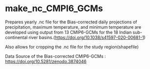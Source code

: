 # make_nc_CMPI6_GCMs
Prepares yearly .nc file for the Bias-corrected daily projections of precipitation, maximum temperature, and minimum temperature are developed using output from 13 CMIP6-GCMs for the 18 Indian sub-continental river basins.(https://doi.org/10.1038/s41597-020-00681-1)

Also allows for cropping the .nc file for the study region(shapefile)

Data Source of the Bias-corrected CMIP6-GCMs : https://doi.org/10.5281/zenodo.3874046
